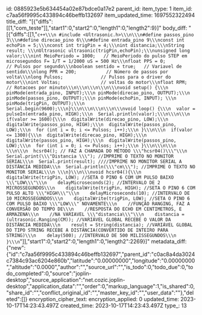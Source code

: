 id: 0885923e5b634454a02e87bdce0a17e2
parent_id: 
item_type: 1
item_id: c7aa56f9995c433894c46beffb132697
item_updated_time: 1697552322494
title_diff: "[{\"diffs\":[[1,\"com_teste\"]],\"start1\":0,\"start2\":0,\"length1\":0,\"length2\":9}]"
body_diff: "[{\"diffs\":[[1,\"````c++\\\n #include <Ultrasonic.h>\\\n\\\n#define passos_pino 3\\\n#define direcao_pino 6\\\n#define entrada_pino 9\\\nconst int echoPin = 5;\\\nconst int trigPin = 4;\\\nint distancia;\\\nString result; \\\nUltrasonic ultrasonic(trigPin,echoPin);\\\nunsigned long valor;\\\nint MeioPeriodo = 1000;   // MeioPeriodo do pulso STEP em microsegundos F= 1/T = 1/2000 uS = 500 Hz\\\nfloat PPS = 0;            // Pulsos por segundo\\\nboolean sentido = true;   // Variavel de sentido\\\nlong PPR = 200;           // Número de passos por volta\\\nlong Pulsos;              // Pulsos para o driver do motor\\\nint Voltas;               // voltas do motor\\\nfloat RPM;                // Rotacoes por minuto\\\n\\\n\\\n\\\n\\\nvoid setup() {\\\n pinMode(entrada_pino, INPUT);\\\n pinMode(direcao_pino, OUTPUT);\\\n pinMode(passos_pino, OUTPUT);\\\n pinMode(echoPin, INPUT); \\\n pinMode(trigPin, OUTPUT);\\\n Serial.begin(9600);\\\n}\\\n\\\n\\\n\\\n\\\nvoid loop() {\\\n  valor = pulseIn(entrada_pino, HIGH);\\\n  Serial.println(valor);\\\n\\\n\\\n  if(valor >= 1600){\\\n  digitalWrite(direcao_pino, LOW);\\\n  digitalWrite(passos_pino, HIGH);\\\n  digitalWrite(passos_pino, LOW);\\\n  for (int i = 0; i <= Pulsos; i++);\\\n }\\\n\\\n  if(valor <= 1300){\\\n  digitalWrite(direcao_pino, HIGH);\\\n  digitalWrite(passos_pino, HIGH);\\\n  digitalWrite(passos_pino, LOW);\\\n  for (int i = 0; i <= Pulsos; i++);\\\n }\\\n\\\n\\\n  \\\n\\\n  hcsr04(); // FAZ A CHAMADA DO MÉTODO \\\"hcsr04()\\\"\\\n  Serial.print(\\\"Distancia \\\"); //IMPRIME O TEXTO NO MONITOR SERIAL\\\n  Serial.print(result); ////IMPRIME NO MONITOR SERIAL A DISTÂNCIA MEDIDA\\\n  Serial.println(\\\"cm\\\"); //IMPRIME O TEXTO NO MONITOR SERIAL\\\n \\\n}\\\n\\\nvoid hcsr04(){\\\n    digitalWrite(trigPin, LOW); //SETA O PINO 6 COM UM PULSO BAIXO \\\"LOW\\\"\\\n    delayMicroseconds(2); //INTERVALO DE 2 MICROSSEGUNDOS\\\n    digitalWrite(trigPin, HIGH); //SETA O PINO 6 COM PULSO ALTO \\\"HIGH\\\"\\\n    delayMicroseconds(10); //INTERVALO DE 10 MICROSSEGUNDOS\\\n    digitalWrite(trigPin, LOW); //SETA O PINO 6 COM PULSO BAIXO \\\"LOW\\\" NOVAMENTE\\\n    //FUNÇÃO RANGING, FAZ A CONVERSÃO DO TEMPO DE\\\n    //RESPOSTA DO ECHO EM CENTIMETROS, E ARMAZENA\\\n    //NA VARIAVEL \\\"distancia\\\"\\\n    distancia = (ultrasonic.Ranging(CM)); //VARIÁVEL GLOBAL RECEBE O VALOR DA DISTÂNCIA MEDIDA\\\n    result = String(distancia); //VARIÁVEL GLOBAL DO TIPO STRING RECEBE A DISTÂNCIA(CONVERTIDO DE INTEIRO PARA STRING)\\\n    delay(500); //INTERVALO DE 500 MILISSEGUNDOS\\\n }\\\n````\"]],\"start1\":0,\"start2\":0,\"length1\":0,\"length2\":2269}]"
metadata_diff: {"new":{"id":"c7aa56f9995c433894c46beffb132697","parent_id":"c0ac8a4da3024c7384c93ac6204e860b","latitude":"0.00000000","longitude":"0.00000000","altitude":"0.0000","author":"","source_url":"","is_todo":0,"todo_due":0,"todo_completed":0,"source":"joplin-desktop","source_application":"net.cozic.joplin-desktop","application_data":"","order":0,"markup_language":1,"is_shared":0,"share_id":"","conflict_original_id":"","master_key_id":"","user_data":""},"deleted":[]}
encryption_cipher_text: 
encryption_applied: 0
updated_time: 2023-10-17T14:23:43.497Z
created_time: 2023-10-17T14:23:43.497Z
type_: 13